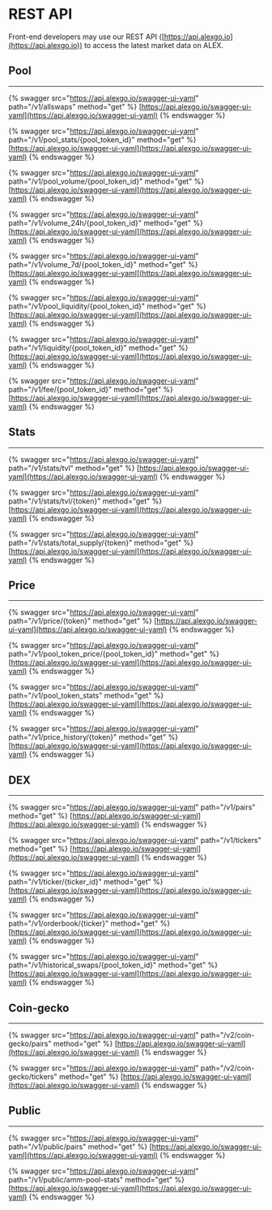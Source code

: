 # REST API

Front-end developers may use our REST API ([https://api.alexgo.io](https://api.alexgo.io)) to access the latest market data on ALEX.

## Pool

---

{% swagger src="https://api.alexgo.io/swagger-ui-yaml" path="/v1/allswaps" method="get" %}
[https://api.alexgo.io/swagger-ui-yaml](https://api.alexgo.io/swagger-ui-yaml)
{% endswagger %}

{% swagger src="https://api.alexgo.io/swagger-ui-yaml" path="/v1/pool_stats/{pool_token_id}" method="get" %}
[https://api.alexgo.io/swagger-ui-yaml](https://api.alexgo.io/swagger-ui-yaml)
{% endswagger %}

{% swagger src="https://api.alexgo.io/swagger-ui-yaml" path="/v1/pool_volume/{pool_token_id}" method="get" %}
[https://api.alexgo.io/swagger-ui-yaml](https://api.alexgo.io/swagger-ui-yaml)
{% endswagger %}

{% swagger src="https://api.alexgo.io/swagger-ui-yaml" path="/v1/volume_24h/{pool_token_id}" method="get" %}
[https://api.alexgo.io/swagger-ui-yaml](https://api.alexgo.io/swagger-ui-yaml)
{% endswagger %}

{% swagger src="https://api.alexgo.io/swagger-ui-yaml" path="/v1/volume_7d/{pool_token_id}" method="get" %}
[https://api.alexgo.io/swagger-ui-yaml](https://api.alexgo.io/swagger-ui-yaml)
{% endswagger %}

{% swagger src="https://api.alexgo.io/swagger-ui-yaml" path="/v1/pool_liquidity/{pool_token_id}" method="get" %}
[https://api.alexgo.io/swagger-ui-yaml](https://api.alexgo.io/swagger-ui-yaml)
{% endswagger %}

{% swagger src="https://api.alexgo.io/swagger-ui-yaml" path="/v1/liquidity/{pool_token_id}" method="get" %}
[https://api.alexgo.io/swagger-ui-yaml](https://api.alexgo.io/swagger-ui-yaml)
{% endswagger %}

{% swagger src="https://api.alexgo.io/swagger-ui-yaml" path="/v1/fee/{pool_token_id}" method="get" %}
[https://api.alexgo.io/swagger-ui-yaml](https://api.alexgo.io/swagger-ui-yaml)
{% endswagger %}

## Stats

---

{% swagger src="https://api.alexgo.io/swagger-ui-yaml" path="/v1/stats/tvl" method="get" %}
[https://api.alexgo.io/swagger-ui-yaml](https://api.alexgo.io/swagger-ui-yaml)
{% endswagger %}

{% swagger src="https://api.alexgo.io/swagger-ui-yaml" path="/v1/stats/tvl/{token}" method="get" %}
[https://api.alexgo.io/swagger-ui-yaml](https://api.alexgo.io/swagger-ui-yaml)
{% endswagger %}

{% swagger src="https://api.alexgo.io/swagger-ui-yaml" path="/v1/stats/total_supply/{token}" method="get" %}
[https://api.alexgo.io/swagger-ui-yaml](https://api.alexgo.io/swagger-ui-yaml)
{% endswagger %}

## Price

---

{% swagger src="https://api.alexgo.io/swagger-ui-yaml" path="/v1/price/{token}" method="get" %}
[https://api.alexgo.io/swagger-ui-yaml](https://api.alexgo.io/swagger-ui-yaml)
{% endswagger %}

{% swagger src="https://api.alexgo.io/swagger-ui-yaml" path="/v1/pool_token_price/{pool_token_id}" method="get" %}
[https://api.alexgo.io/swagger-ui-yaml](https://api.alexgo.io/swagger-ui-yaml)
{% endswagger %}

{% swagger src="https://api.alexgo.io/swagger-ui-yaml" path="/v1/pool_token_stats" method="get" %}
[https://api.alexgo.io/swagger-ui-yaml](https://api.alexgo.io/swagger-ui-yaml)
{% endswagger %}

{% swagger src="https://api.alexgo.io/swagger-ui-yaml" path="/v1/price_history/{token}" method="get" %}
[https://api.alexgo.io/swagger-ui-yaml](https://api.alexgo.io/swagger-ui-yaml)
{% endswagger %}

## DEX

---

{% swagger src="https://api.alexgo.io/swagger-ui-yaml" path="/v1/pairs" method="get" %}
[https://api.alexgo.io/swagger-ui-yaml](https://api.alexgo.io/swagger-ui-yaml)
{% endswagger %}

{% swagger src="https://api.alexgo.io/swagger-ui-yaml" path="/v1/tickers" method="get" %}
[https://api.alexgo.io/swagger-ui-yaml](https://api.alexgo.io/swagger-ui-yaml)
{% endswagger %}

{% swagger src="https://api.alexgo.io/swagger-ui-yaml" path="/v1/ticker/{ticker_id}" method="get" %}
[https://api.alexgo.io/swagger-ui-yaml](https://api.alexgo.io/swagger-ui-yaml)
{% endswagger %}

{% swagger src="https://api.alexgo.io/swagger-ui-yaml" path="/v1/orderbook/{ticker}" method="get" %}
[https://api.alexgo.io/swagger-ui-yaml](https://api.alexgo.io/swagger-ui-yaml)
{% endswagger %}

{% swagger src="https://api.alexgo.io/swagger-ui-yaml" path="/v1/historical_swaps/{pool_token_id}" method="get" %}
[https://api.alexgo.io/swagger-ui-yaml](https://api.alexgo.io/swagger-ui-yaml)
{% endswagger %}

## Coin-gecko

---

{% swagger src="https://api.alexgo.io/swagger-ui-yaml" path="/v2/coin-gecko/pairs" method="get" %}
[https://api.alexgo.io/swagger-ui-yaml](https://api.alexgo.io/swagger-ui-yaml)
{% endswagger %}

{% swagger src="https://api.alexgo.io/swagger-ui-yaml" path="/v2/coin-gecko/tickers" method="get" %}
[https://api.alexgo.io/swagger-ui-yaml](https://api.alexgo.io/swagger-ui-yaml)
{% endswagger %}

## Public

---

{% swagger src="https://api.alexgo.io/swagger-ui-yaml" path="/v1/public/pairs" method="get" %}
[https://api.alexgo.io/swagger-ui-yaml](https://api.alexgo.io/swagger-ui-yaml)
{% endswagger %}

{% swagger src="https://api.alexgo.io/swagger-ui-yaml" path="/v1/public/amm-pool-stats" method="get" %}
[https://api.alexgo.io/swagger-ui-yaml](https://api.alexgo.io/swagger-ui-yaml)
{% endswagger %}
